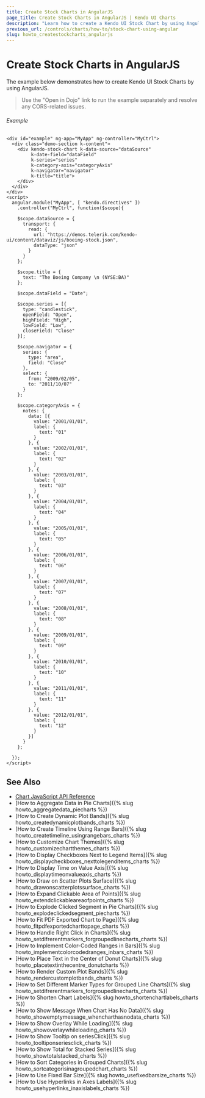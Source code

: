 ```yaml
---
title: Create Stock Charts in AngularJS
page_title: Create Stock Charts in AngularJS | Kendo UI Charts
description: "Learn how to create a Kendo UI Stock Chart by using AngularJS."
previous_url: /controls/charts/how-to/stock-chart-using-angular
slug: howto_createstockcharts_angularjs
---
```


# Create Stock Charts in AngularJS

The example below demonstrates how to create Kendo UI Stock Charts by using AngularJS.

> Use the "Open in Dojo" link to run the example separately and resolve any CORS-related issues.

###### Example

```dojo
<div id="example" ng-app="MyApp" ng-controller="MyCtrl">
  <div class="demo-section k-content">
    <div kendo-stock-chart k-data-source="dataSource"       
         k-date-field="dataField"
         k-series="series"
         k-category-axis="categoryAxis"
         k-navigator="navigator"
         k-title="title">
    </div>
  </div>
</div>
<script>
  angular.module("MyApp", [ "kendo.directives" ])
    .controller("MyCtrl", function($scope){

    $scope.dataSource = {
      transport: {
        read: {
          url: "https://demos.telerik.com/kendo-ui/content/dataviz/js/boeing-stock.json",
          dataType: "json"
        }
      }
    };

    $scope.title = {
      text: "The Boeing Company \n (NYSE:BA)"
    };

    $scope.dataField = "Date";

    $scope.series = [{
      type: "candlestick",
      openField: "Open",
      highField: "High",
      lowField: "Low",
      closeField: "Close"
    }];

    $scope.navigator = {
      series: {
        type: "area",
        field: "Close"
      },
      select: {
        from: "2009/02/05",
        to: "2011/10/07"
      }
    };

    $scope.categoryAxis = {
      notes: {
        data: [{
          value: "2001/01/01",
          label: {
            text: "01"
          }
        }, {
          value: "2002/01/01",
          label: {
            text: "02"
          }
        }, {
          value: "2003/01/01",
          label: {
            text: "03"
          }
        }, {
          value: "2004/01/01",
          label: {
            text: "04"
          }
        }, {
          value: "2005/01/01",
          label: {
            text: "05"
          }
        }, {
          value: "2006/01/01",
          label: {
            text: "06"
          }
        }, {
          value: "2007/01/01",
          label: {
            text: "07"
          }
        }, {
          value: "2008/01/01",
          label: {
            text: "08"
          }
        }, {
          value: "2009/01/01",
          label: {
            text: "09"
          }
        }, {
          value: "2010/01/01",
          label: {
            text: "10"
          }
        }, {
          value: "2011/01/01",
          label: {
            text: "11"
          }
        }, {
          value: "2012/01/01",
          label: {
            text: "12"
          }
        }]
      }
    };

  });
</script>
```

## See Also

* [Chart JavaScript API Reference](/api/javascript/dataviz/ui/chart)
* [How to Aggregate Data in Pie Charts]({% slug howto_aggregatedata_piecharts %})
* [How to Create Dynamic Plot Bands]({% slug howto_createdynamicplotbands_charts %})
* [How to Create Timeline Using Range Bars]({% slug howto_createtimeline_usingrangebars_charts %})
* [How to Customize Chart Themes]({% slug howto_customizechartthemes_charts %})
* [How to Display Checkboxes Next to Legend Items]({% slug howto_displaycheckboxes_nexttolegenditems_charts %})
* [How to Display Time on Value Axis]({% slug howto_displaytimeonvalueaxis_charts %})
* [How to Draw on Scatter Plots Surface]({% slug howto_drawonscatterplotssurface_charts %})
* [How to Expand Clickable Area of Points]({% slug howto_extendclickableareaofpoints_charts %})
* [How to Explode Clicked Segment in Pie Charts]({% slug howto_explodeclickedsegment_piecharts %})
* [How to Fit PDF Exported Chart to Page]({% slug howto_fitpdfexportedcharttopage_charts %})
* [How to Handle Right Click in Charts]({% slug howto_setdifrerentmarkers_forgroupedlinecharts_charts %})
* [How to Implement Color-Coded Ranges in Bars]({% slug howto_implementcolorcodedranges_inbars_charts %})
* [How to Place Text in the Center of Donut Charts]({% slug howto_placetextinthecentre_donutcharts %})
* [How to Render Custom Plot Bands]({% slug howto_rendercustomplotbands_charts %})
* [How to Set Different Marker Types for Grouped Line Charts]({% slug howto_setdifrerentmarkers_forgroupedlinecharts_charts %})
* [How to Shorten Chart Labels]({% slug howto_shortenchartlabels_charts %})
* [How to Show Message When Chart Has No Data]({% slug howto_showemptymessage_whencharthasnodata_charts %})
* [How to Show Overlay While Loading]({% slug howto_showoverlaywhileloading_charts %})
* [How to Show Tooltip on seriesClick]({% slug howto_tooltiponseriesclick_charts %})
* [How to Show Total for Stacked Series]({% slug howto_showtotalstacked_charts %})
* [How to Sort Categories in Grouped Charts]({% slug howto_sortcategorisinagroupedchart_charts %})
* [How to Use Fixed Bar Size]({% slug howto_usefixedbarsize_charts %})
* [How to Use Hyperlinks in Axes Labels]({% slug howto_usehyperlinks_inaxislabels_charts %})
